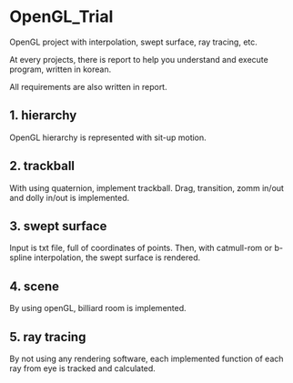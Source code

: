 # OpenGL_Trial
OpenGL project with interpolation, swept surface, ray tracing, etc.

At every projects, there is report to help you understand and execute program, written in korean.

All requirements are also written in report.


## 1. hierarchy
OpenGL hierarchy is represented with sit-up motion.


## 2. trackball
With using quaternion, implement trackball. Drag, transition, zomm in/out and dolly in/out is implemented.

## 3. swept surface
Input is txt file, full of coordinates of points. Then, with catmull-rom or b-spline interpolation, the swept surface is rendered.

## 4. scene
By using openGL, billiard room is implemented.

## 5. ray tracing
By not using any rendering software, each implemented function of each ray from eye is tracked and calculated.
